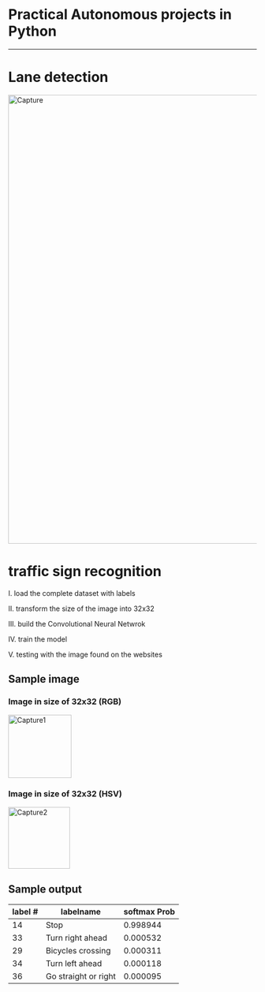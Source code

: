 # Practical Autonomous projects in Python

***********************************************

# Lane detection

<img width="910" alt="Capture" src="https://user-images.githubusercontent.com/38172621/98053616-8aa68680-1dfe-11eb-8c33-b73d98dd8947.PNG">

# traffic sign recognition

I. load the complete dataset with labels

II. transform the size of the image into 32x32

III. build the Convolutional Neural Netwrok

IV. train the model

V. testing with the image found on the websites

## Sample image
### Image in size of 32x32 (RGB)
<img width="128" alt="Capture1" src="https://user-images.githubusercontent.com/38172621/98053044-4ff01e80-1dfd-11eb-8900-0bbcbf29c50b.PNG">

### Image in size of 32x32 (HSV)
<img width="125" alt="Capture2" src="https://user-images.githubusercontent.com/38172621/98053042-4ff01e80-1dfd-11eb-82d3-0a32f86a1aa2.PNG">

## Sample output
| label # |  labelname  |	softmax Prob|
| ------- | ----------- | ------- |
| 14 | Stop |	0.998944 |
| 33 | Turn right ahead |	0.000532
| 29 | Bicycles crossing | 0.000311
| 34 | Turn left ahead | 0.000118
| 36 | Go straight or right | 0.000095
